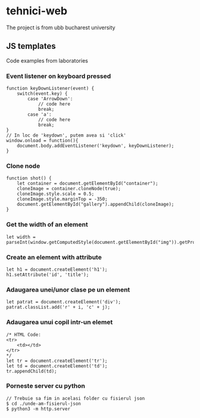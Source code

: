 # tehnici-web
The project is from ubb bucharest university

## JS templates
Code examples from laboratories

### Event listener on keyboard pressed
```
function keyDownListener(event) {
    switch(event.key) {
        case 'ArrowDown':
            // code here
            break;
        case 'a':
            // code here
            break;
}
// In loc de 'keydown', putem avea si 'click'
window.onload = function(){
    document.body.addEventListener('keydown', keyDownListener);
}
```

### Clone node
```
function shot() {
    let container = document.getElementById("container");
    cloneImage = container.cloneNode(true);
    cloneImage.style.scale = 0.5;
    cloneImage.style.marginTop = -350;
    document.getElementById("gallery").appendChild(cloneImage);
}
```

### Get the width of an element
```
let width = parseInt(window.getComputedStyle(document.getElementById("img")).getPropertyValue('width'));
```

### Create an element with attribute
```
let h1 = document.createElement('h1');
h1.setAttribute('id', 'title');
```

### Adaugarea unei/unor clase pe un element
```
let patrat = document.createElement('div');
patrat.classList.add('r' + i, 'c' + j);
```

### Adaugarea unui copil intr-un elemet
```
/* HTML Code:
<tr>
    <td></td>
</tr>
*/
let tr = document.createElement('tr');
let td = document.createElement('td');
tr.appendChild(td);
```

### Porneste server cu python
```
// Trebuie sa fim in acelasi folder cu fisierul json
$ cd ./unde-am-fisierul-json
$ python3 -m http.server
```